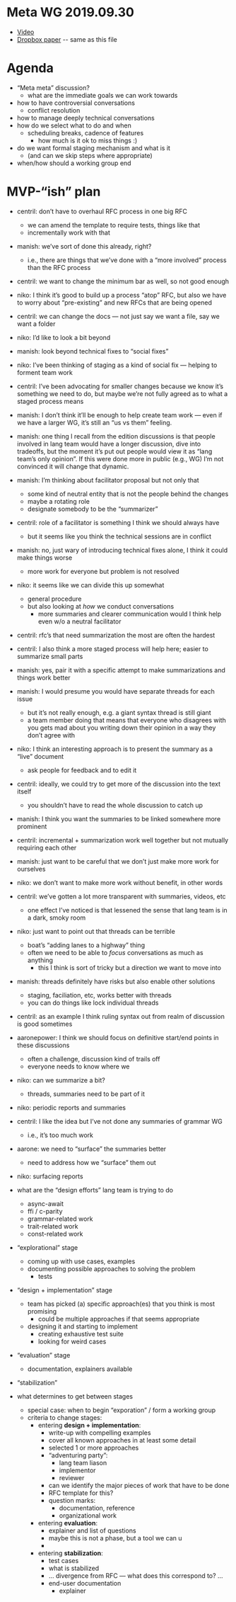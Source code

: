 # Meta WG 2019.09.30

- [Video](https://youtu.be/EWMxvNiBZTA)
- [Dropbox paper](https://paper.dropbox.com/doc/Meta-WG-2019.05.30--AeGWtRoMg~qSscgukh06wLjQAg-LDdfyvbumDoluMHyfkJGX) -- same as this file

# Agenda
- “Meta meta” discussion?
    - what are the immediate goals we can work towards
- how to have controversial conversations
    - conflict resolution
- how to manage deeply technical conversations
- how do we select what to do and when
    - scheduling breaks, cadence of features
        - how much is it ok to miss things :)
- do we want formal staging mechanism and what is it
    - (and can we skip steps where appropriate)
- when/how should a working group end
# MVP-“ish” plan
- centril: don’t have to overhaul RFC process in one big RFC
    - we can amend the template to require tests, things like that
    - incrementally work with that
- manish: we’ve sort of done this already, right?
    - i.e., there are things that we’ve done with a “more involved” process than the RFC process
- centril: we want to change the minimum bar as well, so not good enough 
- niko: I think it’s good to build up a process “atop” RFC, but also we have to worry about “pre-existing” and new RFCs that are being opened
- centril: we can change the docs — not just say we want a file, say we want a folder
- niko: I’d like to look a bit beyond 
- manish: look beyond technical fixes to “social fixes”
- niko: I’ve been thinking of staging as a kind of social fix — helping to forment team work
- centril: I’ve been advocating for smaller changes because we know it’s something we need to do, but maybe we’re not fully agreed as to what a staged process means
- manish: I don’t think it’ll be enough to help create team work — even if we have a larger WG, it’s still an “us vs them” feeling.
- manish: one thing I recall from the edition discussions is that people involved in lang team would have a longer discussion, dive into tradeoffs, but the moment it’s put out people would view it as “lang team’s only opinion”. If this were done more in public (e.g., WG) I’m not convinced it will change that dynamic.
- manish: I’m thinking about facilitator proposal but not only that
    - some kind of neutral entity that is not the people behind the changes
    - maybe a rotating role
    - designate somebody to be the “summarizer”
- centril: role of a facilitator is something I think we should always have
    - but it seems like you think the technical sessions are in conflict
- manish: no, just wary of introducing technical fixes alone, I think it could make things worse
    - more work for everyone but problem is not resolved
- niko: it seems like we can divide this up somewhat
    - general procedure
    - but also looking at *how* we conduct conversations
        - more summaries and clearer communication would I think help even w/o a neutral facilitator
- centril: rfc’s that need summarization the most are often the hardest
- centril: I also think a more staged process will help here; easier to summarize small parts
- manish: yes, pair it with a specific attempt to make summarizations and things work better
- manish: I would presume you would have separate threads for each issue
    - but it’s not really enough, e.g. a giant syntax thread is still giant
    - a team member doing that means that everyone who disagrees with you gets mad about you writing down their opinion in a way they don’t agree with
- niko: I think an interesting approach is to present the summary as a “live” document
    - ask people for feedback and to edit it
- centril: ideally, we could try to get more of the discussion into the text itself
    - you shouldn’t have to read the whole discussion to catch up
- manish: I think you want the summaries to be linked somewhere more prominent
- centril: incremental + summarization work well together but not mutually requiring each other
- manish: just want to be careful that we don’t just make more work for ourselves
- niko: we don’t want to make more work without benefit, in other words
- centril: we’ve gotten a lot more transparent with summaries, videos, etc
    - one effect I’ve noticed is that lessened the sense that lang team is in a dark, smoky room
- niko: just want to point out that threads can be terrible
    - boat’s “adding lanes to a highway” thing
    - often we need to be able to *focus* conversations as much as anything
        - this I think is sort of tricky but a direction we want to move into
- manish: threads definitely have risks but also enable other solutions
    - staging, faciliation, etc, works better with threads
    - you can do things like lock individual threads
- centril: as an example I think ruling syntax out from realm of discussion is good sometimes
- aaronepower: I think we should focus on definitive start/end points in these discussions
    - often a challenge, discussion kind of trails off
    - everyone needs to know where we 


- niko: can we summarize a bit?
    - threads, summaries need to be part of it


- niko: periodic reports and summaries
- centril: I like the idea but I’ve not done any summaries of grammar WG
    - i.e., it’s too much work
- aarone: we need to “surface” the summaries better
    - need to address how we “surface” them out
- niko: surfacing reports


- what are the “design efforts” lang team is trying to do
    - async-await
    - ffi / c-parity
    - grammar-related work
    - trait-related work
    - const-related work


- “explorational” stage
    - coming up with use cases, examples
    - documenting possible approaches to solving the problem
        - tests
- “design + implementation” stage
    - team has picked (a) specific approach(es) that you think is most promising
        - could be multiple approaches if that seems appropriate
    - designing it and starting to implement
        - creating exhaustive test suite
        - looking for weird cases
- “evaluation” stage
    - documentation, explainers available
- “stabilization”


- what determines to get between stages
    - special case: when to begin “exporation” / form a working group
    - criteria to change stages:
        - entering **design + implementation**:
            - write-up with compelling examples
            - cover all known approaches in at least some detail
            - selected 1 or more approaches 
            - “adventuring party”:
                - lang team liason
                - implementor
                - reviewer
            - can we identify the major pieces of work that have to be done
            - RFC template for this?
            - question marks:
                - documentation, reference
                - organizational work
        - entering **evaluation**:
            - explainer and list of questions
            - maybe this is not a phase, but a tool we can u
            - 
        - entering **stabilization**:
            - test cases
            - what is stabilized 
            - … divergence from RFC — what does this correspond to? …
            - end-user documentation
                - explainer








